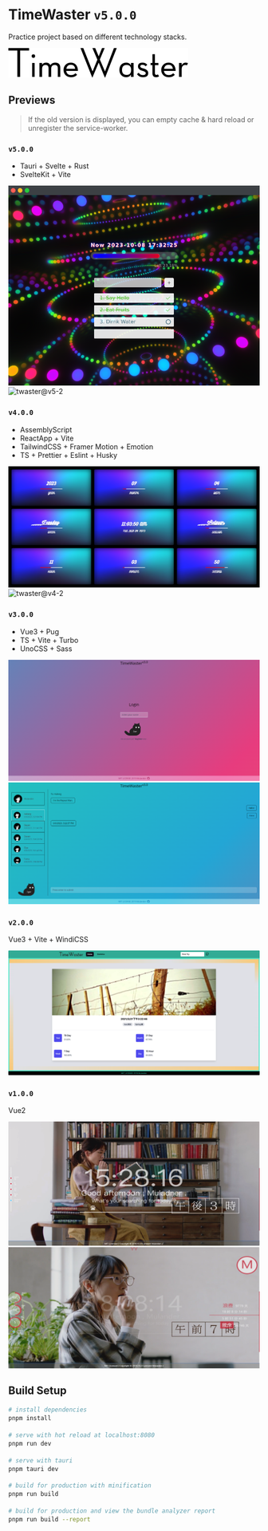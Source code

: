 # TimeWaster `v5.0.0`

Practice project based on different technology stacks.

![timeWaster-logo](./docs/logo.gif)

## Previews
> If the old version is displayed, you can empty cache & hard reload or unregister the service-worker.

### `v5.0.0`

- Tauri + Svelte + Rust
- SvelteKit + Vite

![twaster@v5-1](./docs/twaster@v5_1.png)
![twaster@v5-2](./docs/twaster@v5_2.gif)

### `v4.0.0`

- AssemblyScript
- ReactApp + Vite
- TailwindCSS + Framer Motion + Emotion
- TS + Prettier + Eslint + Husky

![twaster@v4-1](./docs/twaster@v4_1.png)
![twaster@v4-2](./docs/twaster@v4_2.gif)

### `v3.0.0`

- Vue3 + Pug
- TS + Vite + Turbo
- UnoCSS + Sass

![twaster@v3-1](./docs/twaster@v3_1.png)
![twaster@v3-2](./docs/twaster@v3_2.png)

### `v2.0.0`

Vue3 + Vite + WindiCSS

![twaster@v2](./docs/twaster@v2.png)

### `v1.0.0`

Vue2

![twaster@v1-1](./docs/twaster@v1_1.png)
![twaster@v1-2](./docs/twaster@v1_2.png)

## Build Setup

``` bash
# install dependencies
pnpm install

# serve with hot reload at localhost:8080
pnpm run dev

# serve with tauri
pnpm tauri dev

# build for production with minification
pnpm run build

# build for production and view the bundle analyzer report
pnpm run build --report
```
